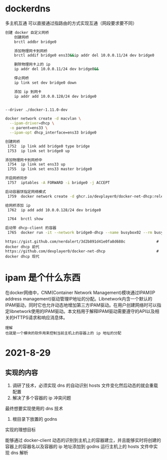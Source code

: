 # dockerdns
多主机互通
    可以直接通过指路由的方式实现互通（网段要求要不同）

```bash
创建 docker 自定义网桥
    创建网桥
    brctl addbr bridge0

    添加物理网卡到网桥
    brctl addif bridge0 ens33&&ip addr del 10.0.0.11/24 dev bridge0

    删除物理网卡上的 ip
    ip addr del 10.0.0.11/24 dev bridge0&&

    停止网桥
    ip link set dev bridge0 down

    添加 ip 到网卡
    ip addr add 10.0.0.128/24 dev bridge0


--driver ./docker-1.11.0-dev 

docker network create -d macvlan \
  --ipam-driver=dhcp \
  -o parent=ens33 \
  --ipam-opt dhcp_interface=ens33 bridge0 
```


```bash
创建网桥
 1752  ip link add bridge0 type bridge
 1753  ip link set bridge0 up

添加物理网卡到网桥中
 1754  ip link set ens33 up
 1755  ip link set ens33 master bridge0

开启网桥同步
 1757  iptables -A FORWARD -i bridge0 -j ACCEPT

启动容器饼指定网络模式
 1759  docker network create -d ghcr.io/devplayer0/docker-net-dhcp:release-linux-amd64 --ipam-driver null -o bridge=bridge0  bridge0-dhcp

给网桥添加 ip
 1762  ip add add 10.0.0.128/24 dev bridge0

 1764  brctl show

启动带 dhcp-client 的容器
 1765  docker run -it --network bridge0-dhcp --name busybox02 --rm busybox sh
```

```http
https://gist.github.com/nerdalert/3d2b891d41e0fa8d688c              # docker dhcp 前代
https://github.com/devplayer0/docker-net-dhcp                       # docker dhcp 现代
```

# ipam 是个什么东西

在docker网络中，CNM(Container Network Management)模块通过IPAM(IP address management)驱动管理IP地址的分配。Libnetwork内含一个默认的IPAM驱动，同时它也允许动态地增加第三方IPAM驱动。在用户创建网络时可以指定libnetwork使用的IPAM驱动。本文档用于解释IPAM驱动需要遵守的API以及相关的HTTPS请求和响应消息体。

```text 
理解
也就是一个模块的软件用来控制当前主机上的容器上的 ip 地址的分配
```

# 2021-8-29

## 实现的内容

1. 调研了技术，必须实现 dns 的自动识别 hosts 文件变化然后动态的就会重载配置
2. 解决了多个容器的 ip 冲突问题

最终想要实现使用的 dns 技术

1. 根目录下放置的 godns

实现的理想目标

能够通过 docker-client 动态的识别到主机上的容器建立，并且能够实时将创建的容器上的容器名以及容器的 ip 地址添加到 godns 运行主机上的 hosts 文件中实现 dns 解析


